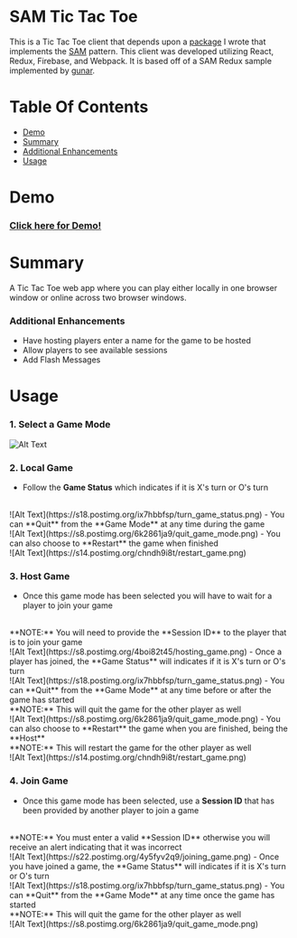 
# SAM Tic Tac Toe

This is a Tic Tac Toe client that depends upon a [package](https://www.npmjs.com/package/tic-tac-toe-engine "tic-tac-toe-engine") I wrote that implements the [SAM](http://sam.js.org/ "SAM") pattern. This client was developed utilizing React, Redux, Firebase, and Webpack. It is based off of a SAM Redux sample implemented by [gunar](https://github.com/gunar/sam-redux "SAM Redux").

# Table Of Contents
- [Demo](#demo)
- [Summary](#summary)
- [Additional Enhancements](#additional-enhancements)
- [Usage](#usage)

# Demo
### [Click here for Demo!](https://tic-tac-toe-redux-sam.firebaseapp.com)
# Summary
A Tic Tac Toe web app where you can play either locally in one browser window or online across two browser windows.

### Additional Enhancements
- Have hosting players enter a name for the game to be hosted
- Allow players to see available sessions
- Add Flash Messages

# Usage

### 1. Select a Game Mode
![Alt Text](https://s30.postimg.org/lvootrq5d/game_modes.png)
### 2. Local Game
- Follow the **Game Status** which indicates if it is X's turn or O's turn
<br>
![Alt Text](https://s18.postimg.org/ix7hbbfsp/turn_game_status.png)
- You can **Quit** from the **Game Mode** at any time during the game
<br>
![Alt Text](https://s8.postimg.org/6k2861ja9/quit_game_mode.png)
- You can also choose to **Restart** the game when finished
<br>
![Alt Text](https://s14.postimg.org/chndh9i8t/restart_game.png)

### 3. Host Game
- Once this game mode has been selected you will have to wait for a player to join your game
<br>
**NOTE:** You will need to provide the **Session ID** to the player that is to join your game
<br>
![Alt Text](https://s8.postimg.org/4boi82t45/hosting_game.png)
- Once a player has joined, the **Game Status** will indicates if it is X's turn or O's turn
<br>
![Alt Text](https://s18.postimg.org/ix7hbbfsp/turn_game_status.png)
- You can **Quit** from the **Game Mode** at any time before or after the game has started
<br>
**NOTE:** This will quit the game for the other player as well
<br>
![Alt Text](https://s8.postimg.org/6k2861ja9/quit_game_mode.png)
- You can also choose to **Restart** the game when you are finished, being the **Host**
<br>
**NOTE:** This will restart the game for the other player as well
<br>
![Alt Text](https://s14.postimg.org/chndh9i8t/restart_game.png)

### 4. Join Game
- Once this game mode has been selected, use a **Session ID** that has been provided by another player to join a game
<br>
**NOTE:** You must enter a valid **Session ID** otherwise you will receive an alert indicating that it was incorrect
<br>
![Alt Text](https://s22.postimg.org/4y5fyv2q9/joining_game.png)
- Once you have joined a game, the **Game Status** will indicates if it is X's turn or O's turn
<br>
![Alt Text](https://s18.postimg.org/ix7hbbfsp/turn_game_status.png)
- You can **Quit** from the **Game Mode** at any time once the game has started
<br>
**NOTE:** This will quit the game for the other player as well
<br>
![Alt Text](https://s8.postimg.org/6k2861ja9/quit_game_mode.png)
